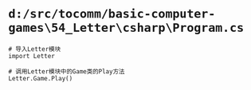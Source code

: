 # `d:/src/tocomm/basic-computer-games\54_Letter\csharp\Program.cs`

```
# 导入Letter模块
import Letter

# 调用Letter模块中的Game类的Play方法
Letter.Game.Play()
```